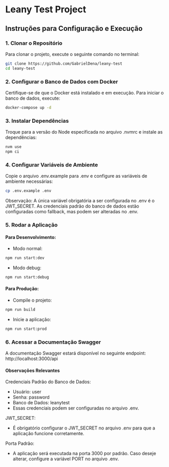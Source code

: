 # Leany Test Project

## Instruções para Configuração e Execução

### 1. Clonar o Repositório

Para clonar o projeto, execute o seguinte comando no terminal:

```bash
git clone https://github.com/GabrielDena/leany-test
cd leany-test
```

### 2. Configurar o Banco de Dados com Docker

Certifique-se de que o Docker está instalado e em execução. Para iniciar o banco de dados, execute:

```bash
docker-compose up -d
```

### 3. Instalar Dependências

Troque para a versão do Node especificada no arquivo .nvmrc e instale as dependências:

```bash
nvm use
npm ci
```

### 4. Configurar Variáveis de Ambiente

Copie o arquivo .env.example para .env e configure as variáveis de ambiente necessárias:

```bash
cp .env.example .env
```

Observação: A única variável obrigatória a ser configurada no .env é o JWT_SECRET. As credenciais padrão do banco de dados estão configuradas como fallback, mas podem ser alteradas no .env.

### 5. Rodar a Aplicação

#### Para Desenvolvimento:

- Modo normal:

```bash
npm run start:dev
```

- Modo debug:

```bash
npm run start:debug
```

#### Para Produção:

- Compile o projeto:

```bash
npm run build
```

- Inicie a aplicação:

```bash
npm run start:prod
```

### 6. Acessar a Documentação Swagger

A documentação Swagger estará disponível no seguinte endpoint: http://localhost:3000/api

#### Observações Relevantes

Credenciais Padrão do Banco de Dados:

- Usuário: user
- Senha: password
- Banco de Dados: leanytest
- Essas credenciais podem ser configuradas no arquivo .env.

JWT_SECRET:

- É obrigatório configurar o JWT_SECRET no arquivo .env para que a aplicação funcione corretamente.

Porta Padrão:

- A aplicação será executada na porta 3000 por padrão. Caso deseje alterar, configure a variável PORT no arquivo .env.
